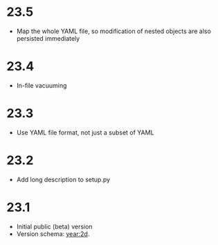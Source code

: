 # 23.5

- Map the whole YAML file, so modification of nested objects are also persisted immediately

# 23.4

- In-file vacuuming

# 23.3

- Use YAML file format, not just a subset of YAML

# 23.2

- Add long description to setup.py

# 23.1

- Initial public (beta) version
- Version schema: <year:2d>.<counter>
